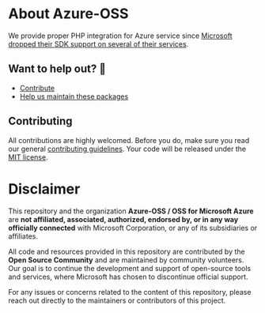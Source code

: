 # About Azure-OSS

We provide proper PHP integration for Azure service since [Microsoft dropped their SDK support on several of their services](https://azure.microsoft.com/en-us/updates/retirement-notice-the-azure-storage-php-client-libraries-will-be-retired-on-17-march-2024/).

## Want to help out? 💚

- [Contribute](https://github.com/azure-oss/.github/blob/main/HELPING_OUT.md#contribute)
- [Help us maintain these packages](https://github.com/orgs/Azure-OSS/repositories)

## Contributing

All contributions are highly welcomed. Before you do, make sure you read our general [contributing guidelines](https://github.com/azure-oss/.github/blob/main/CONTRIBUTING.md).
Your code will be released under the [MIT license](https://github.com/azure-oss/.github/blob/main/LICENSE).

# Disclaimer

This repository and the organization **Azure-OSS / OSS for Microsoft Azure** are **not affiliated, associated, authorized, endorsed by, or in any way officially connected** with Microsoft Corporation, or any of its subsidiaries or affiliates.

All code and resources provided in this repository are contributed by the **Open Source Community** and are maintained by community volunteers. Our goal is to continue the development and support of open-source tools and services, where Microsoft has chosen to discontinue official support.

For any issues or concerns related to the content of this repository, please reach out directly to the maintainers or contributors of this project.
